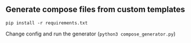 ## Generate compose files from custom templates

`pip install -r requirements.txt`

Change config and run the generator (`python3 compose_generator.py`)
